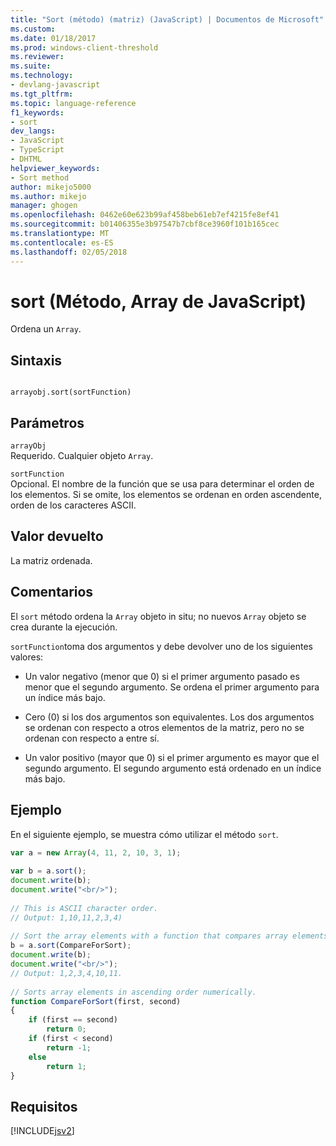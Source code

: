 ```yaml
---
title: "Sort (método) (matriz) (JavaScript) | Documentos de Microsoft"
ms.custom: 
ms.date: 01/18/2017
ms.prod: windows-client-threshold
ms.reviewer: 
ms.suite: 
ms.technology:
- devlang-javascript
ms.tgt_pltfrm: 
ms.topic: language-reference
f1_keywords:
- sort
dev_langs:
- JavaScript
- TypeScript
- DHTML
helpviewer_keywords:
- Sort method
author: mikejo5000
ms.author: mikejo
manager: ghogen
ms.openlocfilehash: 0462e60e623b99af458beb61eb7ef4215fe8ef41
ms.sourcegitcommit: b01406355e3b97547b7cbf8ce3960f101b165cec
ms.translationtype: MT
ms.contentlocale: es-ES
ms.lasthandoff: 02/05/2018
---
```

# <a name="sort-method-array-javascript"></a>sort (Método, Array de JavaScript)
Ordena un `Array`.  
  
## <a name="syntax"></a>Sintaxis  
  
```  
  
arrayobj.sort(sortFunction)   
```  
  
## <a name="parameters"></a>Parámetros  
 `arrayObj`  
 Requerido. Cualquier objeto `Array`.  
  
 `sortFunction`  
 Opcional. El nombre de la función que se usa para determinar el orden de los elementos. Si se omite, los elementos se ordenan en orden ascendente, orden de los caracteres ASCII.  
  
## <a name="return-value"></a>Valor devuelto  
 La matriz ordenada.  
  
## <a name="remarks"></a>Comentarios  
 El `sort` método ordena la `Array` objeto in situ; no nuevos `Array` objeto se crea durante la ejecución.  
  
 `sortFunction`toma dos argumentos y debe devolver uno de los siguientes valores:  
  
-   Un valor negativo (menor que 0) si el primer argumento pasado es menor que el segundo argumento.  Se ordena el primer argumento para un índice más bajo.
  
-   Cero (0) si los dos argumentos son equivalentes.  Los dos argumentos se ordenan con respecto a otros elementos de la matriz, pero no se ordenan con respecto a entre sí.
  
-   Un valor positivo (mayor que 0) si el primer argumento es mayor que el segundo argumento.  El segundo argumento está ordenado en un índice más bajo.
  
## <a name="example"></a>Ejemplo  
 En el siguiente ejemplo, se muestra cómo utilizar el método `sort`.  
  
```JavaScript  
var a = new Array(4, 11, 2, 10, 3, 1);  
  
var b = a.sort();  
document.write(b);  
document.write("<br/>");  
  
// This is ASCII character order.  
// Output: 1,10,11,2,3,4)  
  
// Sort the array elements with a function that compares array elements.  
b = a.sort(CompareForSort);  
document.write(b);  
document.write("<br/>");  
// Output: 1,2,3,4,10,11.  
  
// Sorts array elements in ascending order numerically.  
function CompareForSort(first, second)  
{  
    if (first == second)  
        return 0;  
    if (first < second)  
        return -1;  
    else  
        return 1;   
}  
```  
  
## <a name="requirements"></a>Requisitos  
 [!INCLUDE[jsv2](../../javascript/reference/includes/jsv2-md.md)]